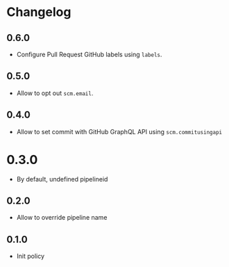 # Changelog

## 0.6.0

* Configure Pull Request GitHub labels using `labels`.

## 0.5.0

* Allow to opt out `scm.email`.

## 0.4.0

* Allow to set commit with GitHub GraphQL API using `scm.commitusingapi`

# 0.3.0

* By default, undefined pipelineid

## 0.2.0

* Allow to override pipeline name

## 0.1.0

* Init policy
